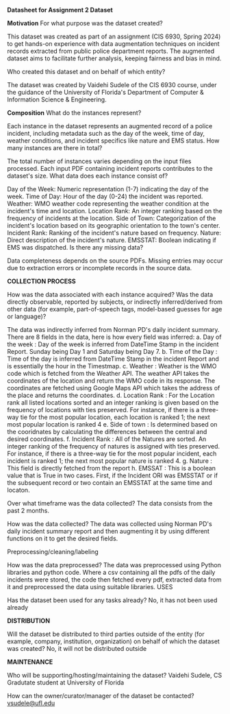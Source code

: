 __Datasheet for Assignment 2 Dataset__

**Motivation**
For what purpose was the dataset created?

This dataset was created as part of an assignment (CIS 6930, Spring 2024) to get hands-on experience with data augmentation techniques on incident records extracted from public police department reports. The augmented dataset aims to facilitate further analysis, keeping fairness and bias in mind.

Who created this dataset and on behalf of which entity?

The dataset was created by Vaidehi Sudele of the CIS 6930 course, under the guidance of the University of Florida's Department of Computer & Information Science & Engineering.

**Composition**
What do the instances represent?

Each instance in the dataset represents an augmented record of a police incident, including metadata such as the day of the week, time of day, weather conditions, and incident specifics like nature and EMS status.
How many instances are there in total?

The total number of instances varies depending on the input files processed. Each input PDF containing incident reports contributes to the dataset's size.
What data does each instance consist of?

Day of the Week: Numeric representation (1-7) indicating the day of the week.
Time of Day: Hour of the day (0-24) the incident was reported.
Weather: WMO weather code representing the weather condition at the incident's time and location.
Location Rank: An integer ranking based on the frequency of incidents at the location.
Side of Town: Categorization of the incident's location based on its geographic orientation to the town's center.
Incident Rank: Ranking of the incident's nature based on frequency.
Nature: Direct description of the incident's nature.
EMSSTAT: Boolean indicating if EMS was dispatched.
Is there any missing data?

Data completeness depends on the source PDFs. Missing entries may occur due to extraction errors or incomplete records in the source data.

**COLLECTION PROCESS**

How was the data associated with each instance acquired? Was the data directly observable, reported by subjects, or indirectly inferred/derived from other data (for example, part-of-speech tags, model-based guesses for age or language)? 

The data was indirectly inferred from Norman PD's daily incident summary. There are 8 fields in the data, here is how every field was inferred: a. Day of the week : Day of the week is inferred from DateTime Stamp in the incident Report. Sunday being Day 1 and Saturday being Day 7. b. Time of the Day : Time of the day is inferred from DateTime Stamp in the incident Report and is essentially the hour in the Timestmap. c. Weather : Weather is the WMO code which is fetched from the Weather API. The weather API takes the coordinates of the location and return the WMO code in its response. The coordinates are fetched using Google Maps API which takes the address of the place and returns the coordinates. d. Location Rank : For the Location rank all listed locations sorted and an integer ranking is given based on the frequency of locations with ties preserved. For instance, if there is a three-way tie for the most popular location, each location is ranked 1; the next most popular location is ranked 4 e. Side of town : Is determined based on the cooridnates by calculating the differences between the central and desired coordinates. f. Incident Rank : All of the Natures are sorted. An integer ranking of the frequency of natures is assigned with ties preserved. For instance, if there is a three-way tie for the most popular incident, each incident is ranked 1; the next most popular nature is ranked 4. g. Nature : This field is directly fetched from the report h. EMSSAT : This is a boolean value that is True in two cases. First, if the Incident ORI was EMSSTAT or if the subsequent record or two contain an EMSSTAT at the same time and locaton.

Over what timeframe was the data collected? The data consists from the past 2 months.

How was the data collected? The data was collected using Norman PD's daily incident summary report and then augmenting it by using different functions on it to get the desired fields.

Preprocessing/cleaning/labeling

How was the data preprocessed? The data was preprocessed using Python libraries and python code. Where a csv containing all the pdfs of the daily incidents were stored, the code then fetched every pdf, extracted data from it and preprocessed the data using suitable libraries.
USES

Has the dataset been used for any tasks already? No, it has not been used already

**DISTRIBUTION**

Will the dataset be distributed to third parties outside of the entity (for example, company, institution, organization) on behalf of which the dataset was created? No, it will not be distributed outside

**MAINTENANCE**

Who will be supporting/hosting/maintaining the dataset? Vaidehi Sudele, CS Gradutate student at University of Florida

How can the owner/curator/manager of the dataset be contacted? vsudele@ufl.edu